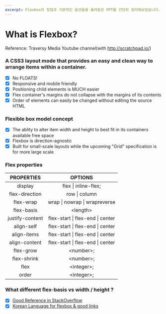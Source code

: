 ```yaml
---
excerpt: Flexbox의 장점과 기본적인 옵션들을 올려놓은 PPT를 간단히 정리해보았습니다.
---
```

# What is Flexbox?

Reference: Traversy Media Youtube channel(with http://scratchpad.io/)

### A CSS3 layout mode that provides an easy and clean way to arrange items within a container.

- [x] No FLOATS!
- [x] Responsive and mobile friendly
- [x] Positioning child elements is MUCH easier
- [x] Flex container's margins do not collapse with the margins of its contents
- [x] Order of elements can easily be changed without editing the source HTML

### Flexible box model concept

- [x] The ablity to alter item width and height to best fit in its containers available free space
- [x] Flexbox is direction-agnostic
- [x] Built for small-scale layouts while the upcoming "Grid" specification is for more large scale

### Flex properties

PROPERTIES | OPTIONS
:---------:|:----------------------------:
display    | flex \| inline-flex;
flex-direction | row \| column
flex-wrap | wrap \| nowrap \| wrapreverse
flex-basis | \<length\>
justify-content | flex-start \| flex-end \| center
align-self | flex-start \| flex-end \| center
align-items | flex-start \| flex-end \| center
align-content | flex-start \| flex-end \| center
flex-grow | \<number\>;
flex-shrink | \<number\>;
flex | \<integer\>;
order | \<integer\>;

### What different flex-basis vs width / height ?

* [x] [Good Reference in StackOverflow](https://stackoverflow.com/a/34355447)
* [x] [Korean Language for flexbox & good links](http://webclub.tistory.com/259)